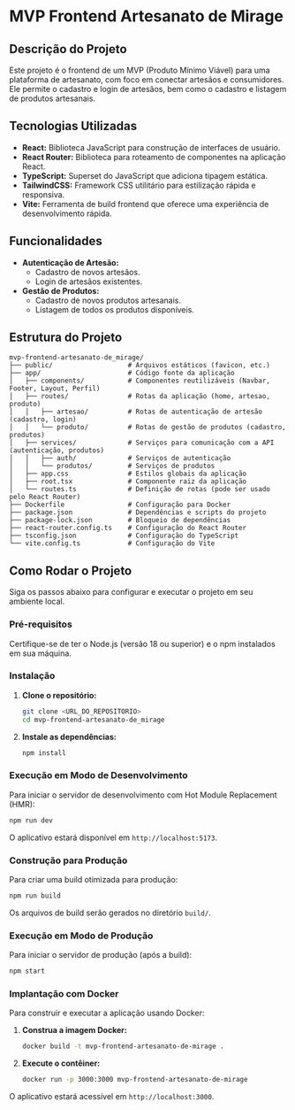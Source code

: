 # MVP Frontend Artesanato de Mirage

## Descrição do Projeto

Este projeto é o frontend de um MVP (Produto Mínimo Viável) para uma plataforma de artesanato, com foco em conectar artesãos e consumidores. Ele permite o cadastro e login de artesãos, bem como o cadastro e listagem de produtos artesanais.

## Tecnologias Utilizadas

- **React:** Biblioteca JavaScript para construção de interfaces de usuário.
- **React Router:** Biblioteca para roteamento de componentes na aplicação React.
- **TypeScript:** Superset do JavaScript que adiciona tipagem estática.
- **TailwindCSS:** Framework CSS utilitário para estilização rápida e responsiva.
- **Vite:** Ferramenta de build frontend que oferece uma experiência de desenvolvimento rápida.

## Funcionalidades

- **Autenticação de Artesão:**
  - Cadastro de novos artesãos.
  - Login de artesãos existentes.
- **Gestão de Produtos:**
  - Cadastro de novos produtos artesanais.
  - Listagem de todos os produtos disponíveis.

## Estrutura do Projeto

```
mvp-frontend-artesanato-de_mirage/
├── public/                   # Arquivos estáticos (favicon, etc.)
├── app/                      # Código fonte da aplicação
│   ├── components/           # Componentes reutilizáveis (Navbar, Footer, Layout, Perfil)
│   ├── routes/               # Rotas da aplicação (home, artesao, produto)
│   │   ├── artesao/          # Rotas de autenticação de artesão (cadastro, login)
│   │   └── produto/          # Rotas de gestão de produtos (cadastro, produtos)
│   ├── services/             # Serviços para comunicação com a API (autenticação, produtos)
│   │   ├── auth/             # Serviços de autenticação
│   │   └── produtos/         # Serviços de produtos
│   ├── app.css               # Estilos globais da aplicação
│   ├── root.tsx              # Componente raiz da aplicação
│   └── routes.ts             # Definição de rotas (pode ser usado pelo React Router)
├── Dockerfile                # Configuração para Docker
├── package.json              # Dependências e scripts do projeto
├── package-lock.json         # Bloqueio de dependências
├── react-router.config.ts    # Configuração do React Router
├── tsconfig.json             # Configuração do TypeScript
└── vite.config.ts            # Configuração do Vite
```

## Como Rodar o Projeto

Siga os passos abaixo para configurar e executar o projeto em seu ambiente local.

### Pré-requisitos

Certifique-se de ter o Node.js (versão 18 ou superior) e o npm instalados em sua máquina.

### Instalação

1.  **Clone o repositório:**

    ```bash
    git clone <URL_DO_REPOSITORIO>
    cd mvp-frontend-artesanato-de_mirage
    ```

2.  **Instale as dependências:**

    ```bash
    npm install
    ```

### Execução em Modo de Desenvolvimento

Para iniciar o servidor de desenvolvimento com Hot Module Replacement (HMR):

```bash
npm run dev
```

O aplicativo estará disponível em `http://localhost:5173`.

### Construção para Produção

Para criar uma build otimizada para produção:

```bash
npm run build
```

Os arquivos de build serão gerados no diretório `build/`.

### Execução em Modo de Produção

Para iniciar o servidor de produção (após a build):

```bash
npm start
```

### Implantação com Docker

Para construir e executar a aplicação usando Docker:

1.  **Construa a imagem Docker:**

    ```bash
    docker build -t mvp-frontend-artesanato-de-mirage .
    ```

2.  **Execute o contêiner:**

    ```bash
    docker run -p 3000:3000 mvp-frontend-artesanato-de-mirage
    ```

O aplicativo estará acessível em `http://localhost:3000`.


